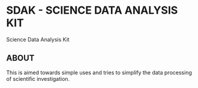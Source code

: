 # SDAK - SCIENCE DATA ANALYSIS KIT
Science Data Analysis Kit

## ABOUT

This is aimed towards simple uses and tries to simplify the data processing of scientific investigation.
